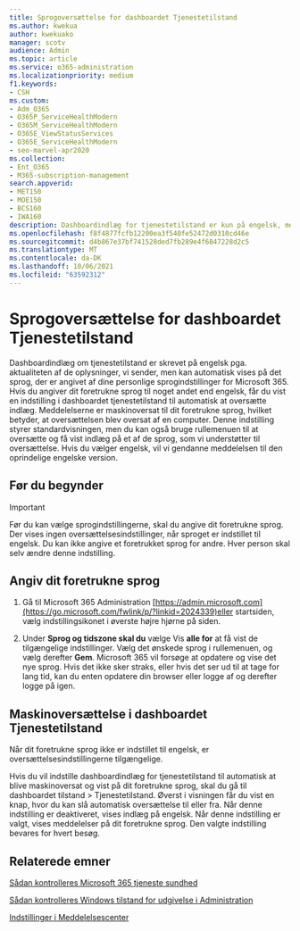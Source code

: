 ```yaml
---
title: Sprogoversættelse for dashboardet Tjenestetilstand
ms.author: kwekua
author: kwekuako
manager: scotv
audience: Admin
ms.topic: article
ms.service: o365-administration
ms.localizationpriority: medium
f1.keywords:
- CSH
ms.custom:
- Adm_O365
- O365P_ServiceHealthModern
- O365M_ServiceHealthModern
- O365E_ViewStatusServices
- O365E_ServiceHealthModern
- seo-marvel-apr2020
ms.collection:
- Ent_O365
- M365-subscription-management
search.appverid:
- MET150
- MOE150
- BCS160
- IWA160
description: Dashboardindlæg for tjenestetilstand er kun på engelsk, men kan vises automatisk på det sprog, du angiver for Microsoft 365.
ms.openlocfilehash: f8f4877fcfb12200ea3f540fe52472d0310cd46e
ms.sourcegitcommit: d4b867e37bf741528ded7fb289e4f6847228d2c5
ms.translationtype: MT
ms.contentlocale: da-DK
ms.lasthandoff: 10/06/2021
ms.locfileid: "63592312"
---
```

# <a name="language-translation-for-service-health-dashboard"></a>Sprogoversættelse for dashboardet Tjenestetilstand

Dashboardindlæg om tjenestetilstand er skrevet på engelsk pga. aktualiteten af de oplysninger, vi sender, men kan automatisk vises på det sprog, der er angivet af dine personlige sprogindstillinger for Microsoft 365. Hvis du angiver dit foretrukne sprog til noget andet end engelsk, får du vist en indstilling i dashboardet tjenestetilstand til automatisk at oversætte indlæg. Meddelelserne er maskinoversat til dit foretrukne sprog, hvilket betyder, at oversættelsen blev oversat af en computer. Denne indstilling styrer standardvisningen, men du kan også bruge rullemenuen til at oversætte og få vist indlæg på et af de sprog, som vi understøtter til oversættelse. Hvis du vælger engelsk, vil vi gendanne meddelelsen til den oprindelige engelske version.

## <a name="before-you-begin"></a>Før du begynder

> [!IMPORTANT]
> Før du kan vælge sprogindstillingerne, skal du angive dit foretrukne sprog. Der vises ingen oversættelsesindstillinger, når sproget er indstillet til engelsk. Du kan ikke angive et foretrukket sprog for andre. Hver person skal selv ændre denne indstilling.

## <a name="set-your-preferred-language"></a>Angiv dit foretrukne sprog

1. Gå til Microsoft 365 Administration [https://admin.microsoft.com](https://go.microsoft.com/fwlink/p/?linkid=2024339)eller startsiden, vælg indstillingsikonet i øverste højre hjørne på siden.

1. Under **Sprog og tidszone skal du** vælge Vis **alle for** at få vist de tilgængelige indstillinger. Vælg det ønskede sprog i rullemenuen, og vælg derefter **Gem**. Microsoft 365 vil forsøge at opdatere og vise det nye sprog. Hvis det ikke sker straks, eller hvis det ser ud til at tage for lang tid, kan du enten opdatere din browser eller logge af og derefter logge på igen.

## <a name="machine-translation-in-service-health-dashboard"></a>Maskinoversættelse i dashboardet Tjenestetilstand

Når dit foretrukne sprog ikke er indstillet til engelsk, er oversættelsesindstillingerne tilgængelige.

Hvis du vil indstille dashboardindlæg for tjenestetilstand til automatisk at blive maskinoversat og vist på dit foretrukne sprog, skal du gå til dashboardet tilstand > Tjenestetilstand. Øverst i visningen får du vist en knap, hvor du kan slå automatisk oversættelse til eller fra. Når denne indstilling er deaktiveret, vises indlæg på engelsk. Når denne indstilling er valgt, vises meddelelser på dit foretrukne sprog. Den valgte indstilling bevares for hvert besøg.

## <a name="related-topics"></a>Relaterede emner

[Sådan kontrolleres Microsoft 365 tjeneste sundhed](view-service-health.md)

[Sådan kontrolleres Windows tilstand for udgivelse i Administration](/windows/deployment/update/check-release-health)

[Indstillinger i Meddelelsescenter](../admin/manage/message-center.md?preserve-view=true&view=o365-worldwide#preferences)
